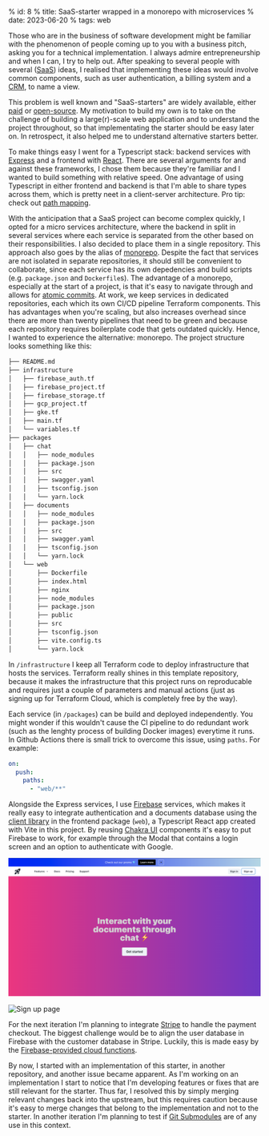 % id: 8
% title: SaaS-starter wrapped in a monorepo with microservices
% date: 2023-06-20
% tags: web

Those who are in the business of software development might be familiar with the phenomenon of people coming up to you with a business pitch, asking you for a technical implementation. I always admire entrepreneurship and when I can, I try to help out. After speaking to several people with several ([SaaS](https://en.wikipedia.org/wiki/Software_as_a_service)) ideas, I realised that implementing these ideas would involve common components, such as user authentication, a billing system and a [CRM](https://en.wikipedia.org/wiki/Customer_relationship_management), to name a view.

This problem is well known and "SaaS-starters" are widely available, either [paid](https://supastarter.dev/) or [open-source](https://github.com/Blazity/next-saas-starter). My motivation to build my own is to take on the challenge of building a large(r)-scale web application and to understand the project throughout, so that implementating the starter should be easy later on. In retrospect, it also helped me to understand alternative starters better.

To make things easy I went for a Typescript stack: backend services with [Express](https://expressjs.com/) and a frontend with [React](https://react.dev/). There are several arguments for and against these frameworks, I chose them because they're familiar and I wanted to build something with relative speed. One advantage of using Typescript in either frontend and backend is that I'm able to share types across them, which is pretty neet in a client-server architecture. Pro tip: check out [path mapping](https://www.typescriptlang.org/docs/handbook/module-resolution.html#path-mapping).

With the anticipation that a SaaS project can become complex quickly, I opted for a micro services architecture, where the backend in split in several services where each service is separated from the other based on their responsibilities. I also decided to place them in a single repository. This approach also goes by the alias of [monorepo](https://en.wikipedia.org/wiki/Monorepo). Despite the fact that services are not isolated in separate repositories, it should still be convenient to collaborate, since each service has its own depedencies and build scripts (e.g. `package.json` and `Dockerfile`s). The advantage of a monorepo, especially at the start of a project, is that it's easy to navigate through and allows for [atomic commits](https://en.wikipedia.org/wiki/Atomic_commit). At work, we keep services in dedicated repositories, each which its own CI/CD pipeline Terraform components. This has advantages when you're scaling, but also increases overhead since there are more than twenty pipelines that need to be green and because each repository requires boilerplate code that gets outdated quickly. Hence, I wanted to experience the alternative: monorepo. The project structure looks something like this:

```bash
├── README.md
├── infrastructure
│   ├── firebase_auth.tf
│   ├── firebase_project.tf
│   ├── firebase_storage.tf
│   ├── gcp_project.tf
│   ├── gke.tf
│   ├── main.tf
│   └── variables.tf
├── packages
│   ├── chat
│   │   ├── node_modules
│   │   ├── package.json
│   │   ├── src
│   │   ├── swagger.yaml
│   │   ├── tsconfig.json
│   │   └── yarn.lock
│   ├── documents
│   │   ├── node_modules
│   │   ├── package.json
│   │   ├── src
│   │   ├── swagger.yaml
│   │   ├── tsconfig.json
│   │   └── yarn.lock
│   └── web
│       ├── Dockerfile
│       ├── index.html
│       ├── nginx
│       ├── node_modules
│       ├── package.json
│       ├── public
│       ├── src
│       ├── tsconfig.json
│       ├── vite.config.ts
│       └── yarn.lock
```

In `/infrastructure` I keep all Terraform code to deploy infrastructure that hosts the services. Terraform really shines in this template repository, because it makes the infrastructure that this project runs on reproducable and requires just a couple of parameters and manual actions (just as signing up for Terraform Cloud, which is completely free by the way).

Each service (in `/packages`) can be build and deployed independently. You might wonder if this wouldn't cause the CI pipeline to do redundant work (such as the lenghty process of building Docker images) everytime it runs. In Github Actions there is small trick to overcome this issue, using `paths`. For example:

```yaml
on:
  push:
    paths:
      - "web/**"
```

Alongside the Express services, I use [Firebase](https://firebase.google.com/) services, which makes it really easy to integrate authentication and a documents database using the [client library](https://firebase.google.com/docs/firestore/client/libraries) in the frontend package (`web`), a Typescript React app created with Vite in this project. By reusing [Chakra UI](https://chakra-ui.com/) components it's easy to put Firebase to work, for example through the Modal that contains a login screen and an option to authenticate with Google.

![Landing page](../assets/images/saas-starter-0.png)

![Sign up page](../images/saas-starter-1.png)

For the next iteration I'm planning to integrate [Stripe](https://stripe.com/) to handle the payment checkout. The biggest challenge would be to align the user database in Firebase with the customer database in Stripe. Luckily, this is made easy by the [Firebase-provided cloud functions](https://firebase.google.com/docs/tutorials/payments-stripe).

By now, I started with an implementation of this starter, in another repository, and another issue became apparent. As I'm working on an implementation I start to notice that I'm developing features or fixes that are still relevant for the starter. Thus far, I resolved this by simply merging relevant changes back into the upstream, but this requires caution because it's easy to merge changes that belong to the implementation and not to the starter. In another iteration I'm planning to test if [Git Submodules](https://git-scm.com/book/en/v2/Git-Tools-Submodules) are of any use in this context.
